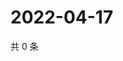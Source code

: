 # 2022-04-17

共 0 条

<!-- BEGIN WEIBO -->
<!-- 最后更新时间 Sun Apr 17 2022 01:07:21 GMT+0800 (China Standard Time) -->

<!-- END WEIBO -->
